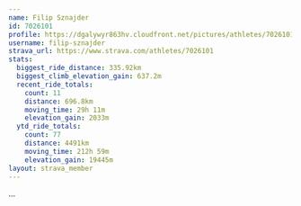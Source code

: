 ```yaml
---
name: Filip Sznajder
id: 7026101
profile: https://dgalywyr863hv.cloudfront.net/pictures/athletes/7026101/2123836/17/large.jpg
username: filip-sznajder
strava_url: https://www.strava.com/athletes/7026101
stats:
  biggest_ride_distance: 335.92km
  biggest_climb_elevation_gain: 637.2m
  recent_ride_totals:
    count: 11
    distance: 696.8km
    moving_time: 29h 11m
    elevation_gain: 2033m
  ytd_ride_totals:
    count: 77
    distance: 4491km
    moving_time: 212h 59m
    elevation_gain: 19445m
layout: strava_member
--- 
```

...
